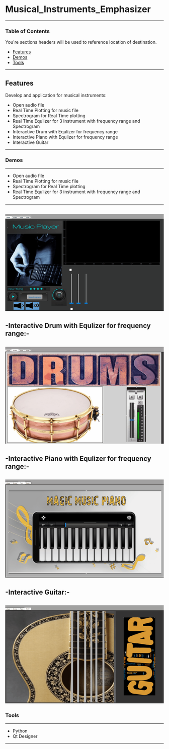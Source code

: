 # Musical_Instruments_Emphasizer
---
### Table of Contents
You're sections headers will be used to reference location of destination.


- [Features](#Features)
- [Demos](#Demos)
- [Tools](#Tools)
---

## Features

Develop and application for musical instruments: 

- Open audio file
- Real Time Plotting for music file
- Spectrogram for Real Time plotting
- Real Time Equlizer for 3 instrument with frequency range and Spectrogram
- Interactive Drum with Equlizer for frequency range
- Interactive Piano with Equlizer for frequency range
- Interactive Guitar 
---
### Demos
---
- Open audio file
- Real Time Plotting for music file
- Spectrogram for Real Time plotting
- Real Time Equlizer for 3 instrument with frequency range and Spectrogram
---
![](https://github.com/Sandra-Essa/Music_Equlizer_With_Interactive_Instruments/blob/main/GIF/DSP_GIF1.gif)
----
-Interactive Drum with Equlizer for frequency range:-
---
![](https://github.com/Sandra-Essa/Music_Equlizer_With_Interactive_Instruments/blob/main/GIF/DSP_GIF2.gif)
----
-Interactive Piano with Equlizer for frequency range:-
---
![](https://github.com/Sandra-Essa/Music_Equlizer_With_Interactive_Instruments/blob/main/GIF/DSP_GIF3.gif)
----
-Interactive Guitar:-
---
![](https://github.com/Sandra-Essa/Music_Equlizer_With_Interactive_Instruments/blob/main/GIF/DSP_GIF4.gif)
----
### Tools
----
- Python
- Qt Designer
----
